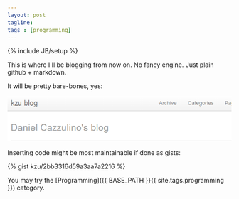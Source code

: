 ```yaml
---
layout: post
tagline: 
tags : [programming]
---
```

{% include JB/setup %}

This is where I'll be blogging from now on. No fancy engine. Just plain github + markdown.

It will be pretty bare-bones, yes:

![](bare-bones.png)

Inserting code might be most maintainable if done as gists:

{% gist kzu/2bb3316d59a3aa7a2216 %}

You may try the [Programming]({{ BASE_PATH }}{{ site.tags.programming }}) category.